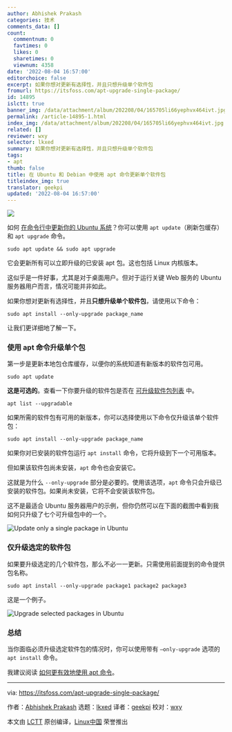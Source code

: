 ```yaml
---
author: Abhishek Prakash
categories: 技术
comments_data: []
count:
  commentnum: 0
  favtimes: 0
  likes: 0
  sharetimes: 0
  viewnum: 4358
date: '2022-08-04 16:57:00'
editorchoice: false
excerpt: 如果你想对更新有选择性，并且只想升级单个软件包
fromurl: https://itsfoss.com/apt-upgrade-single-package/
id: 14895
islctt: true
banner_img: /data/attachment/album/202208/04/165705li66yephvx464ivt.jpg
permalink: /article-14895-1.html
index_img: /data/attachment/album/202208/04/165705li66yephvx464ivt.jpg.thumb.jpg
related: []
reviewer: wxy
selector: lkxed
summary: 如果你想对更新有选择性，并且只想升级单个软件包
tags:
- apt
thumb: false
title: 在 Ubuntu 和 Debian 中使用 apt 命令更新单个软件包
titleindex_img: true
translator: geekpi
updated: '2022-08-04 16:57:00'
---
```


![](/data/attachment/album/202208/04/165705li66yephvx464ivt.jpg)


如何 [在命令行中更新你的 Ubuntu 系统](https://itsfoss.com/update-ubuntu/)？你可以使用 `apt update`（刷新包缓存）和 `apt upgrade` 命令。



```
sudo apt update && sudo apt upgrade

```

它会更新所有可以立即升级的已安装 apt 包。这也包括 Linux 内核版本。


这似乎是一件好事，尤其是对于桌面用户。但对于运行关键 Web 服务的 Ubuntu 服务器用户而言，情况可能并非如此。


如果你想对更新有选择性，并且**只想升级单个软件包**，请使用以下命令：



```
sudo apt install --only-upgrade package_name

```

让我们更详细地了解一下。


### 使用 apt 命令升级单个包


第一步是更新本地包仓库缓存，以便你的系统知道有新版本的软件包可用。



```
sudo apt update

```

**这是可选的**。查看一下你要升级的软件包是否在 [可升级软件包列表](https://itsfoss.com/apt-list-upgradable/) 中。



```
apt list --upgradable

```

如果所需的软件包有可用的新版本，你可以选择使用以下命令仅升级该单个软件包：



```
sudo apt install --only-upgrade package_name

```

如果你对已安装的软件包运行 `apt install` 命令，它将升级到下一个可用版本。


但如果该软件包尚未安装，`apt` 命令也会安装它。


这就是为什么 `--only-upgrade` 部分是必要的。使用该选项，`apt` 命令只会升级已安装的软件包。如果尚未安装，它将不会安装该软件包。


这不是最适合 Ubuntu 服务器用户的示例，但你仍然可以在下面的截图中看到我如何只升级了七个可升级包中的一个。


![Update only a single package in Ubuntu](/data/attachment/album/202208/04/165850avvqzv41ukw1f7wu.jpg)


### 仅升级选定的软件包


如果要升级选定的几个软件包，那么不必一一更新。只需使用前面提到的命令提供包名称。



```
sudo apt install --only-upgrade package1 package2 package3

```

这是一个例子。


![Upgrade selected packages in Ubuntu](/data/attachment/album/202208/04/170010i4hge0gmi03mce4h.jpg)


### 总结


当你面临必须升级选定软件包的情况时，你可以使用带有 `–only-upgrade` 选项的 `apt install` 命令。


我建议阅读 [如何更有效地使用 apt 命令](https://itsfoss.com/apt-command-guide/)。




---


via: <https://itsfoss.com/apt-upgrade-single-package/>


作者：[Abhishek Prakash](https://itsfoss.com/) 选题：[lkxed](https://github.com/lkxed) 译者：[geekpi](https://github.com/geekpi) 校对：[wxy](https://github.com/wxy)


本文由 [LCTT](https://github.com/LCTT/TranslateProject) 原创编译，[Linux中国](https://linux.cn/) 荣誉推出